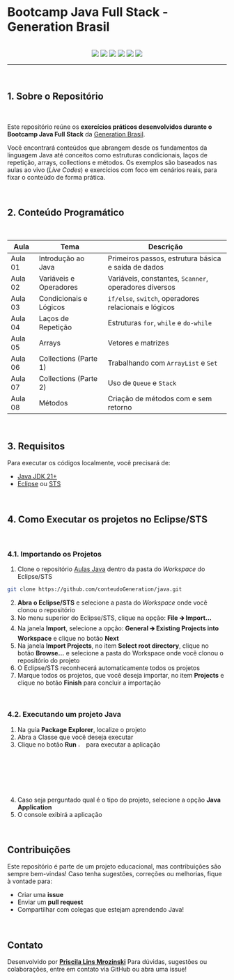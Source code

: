 # Bootcamp Java Full Stack - Generation Brasil

<br />

<div align="center">
  <img src="https://img.shields.io/github/languages/top/conteudoGeneration/java?style=flat-square" />
  <img src="https://img.shields.io/github/repo-size/conteudoGeneration/java?style=flat-square" />
  <img src="https://img.shields.io/github/languages/count/conteudoGeneration/java?style=flat-square" />
  <img src="https://img.shields.io/github/last-commit/conteudoGeneration/java?style=flat-square" />
  <img src="https://img.shields.io/github/issues/conteudoGeneration/java?style=flat-square" />
  <img src="https://img.shields.io/github/issues-pr/conteudoGeneration/java?style=flat-square" />
</div>


------

<br />

## 1. Sobre o Repositório

<br />

Este repositório reúne os **exercícios práticos desenvolvidos durante o Bootcamp Java Full Stack** da [Generation Brasil](https://brazil.generation.org/).

Você encontrará conteúdos que abrangem desde os fundamentos da linguagem Java até conceitos como estruturas condicionais, laços de repetição, arrays, collections e métodos. Os exemplos são baseados nas aulas ao vivo (*Live Codes*) e exercícios com foco em cenários reais, para fixar o conteúdo de forma prática.

<br />

## 2. Conteúdo Programático

<br />

| Aula    | Tema                   | Descrição                                             |
| ------- | ---------------------- | ----------------------------------------------------- |
| Aula 01 | Introdução ao Java     | Primeiros passos, estrutura básica e saída de dados   |
| Aula 02 | Variáveis e Operadores | Variáveis, constantes, `Scanner`, operadores diversos |
| Aula 03 | Condicionais e Lógicos | `if/else`, `switch`, operadores relacionais e lógicos |
| Aula 04 | Laços de Repetição     | Estruturas `for`, `while` e `do-while`                |
| Aula 05 | Arrays                 | Vetores e matrizes                                    |
| Aula 06 | Collections (Parte 1)  | Trabalhando com `ArrayList` e `Set`                   |
| Aula 07 | Collections (Parte 2)  | Uso de `Queue` e `Stack`                              |
| Aula 08 | Métodos                | Criação de métodos com e sem retorno                  |

<br />

## 3. Requisitos

Para executar os códigos localmente, você precisará de:

- [Java JDK 21+](https://www.oracle.com/br/java/technologies/downloads/#jdk21)
- [Eclipse](https://eclipseide.org/) ou [STS](https://spring.io/tools)

<br />

## 4. Como Executar os projetos no Eclipse/STS

<br />

### 4.1. Importando os Projetos

1. Clone o repositório [Aulas Java](https://github.com/conteudoGeneration/aulas_java_t82) dentro da pasta do *Workspace* do Eclipse/STS

```bash
git clone https://github.com/conteudoGeneration/java.git
```

2. **Abra o Eclipse/STS** e selecione a pasta do *Workspace* onde você clonou o repositório
3. No menu superior do Eclipse/STS, clique na opção: **File 🡲 Import...**
4. Na janela **Import**, selecione a opção: **General 🡲 Existing Projects into Workspace** e clique no botão **Next**
5. Na janela **Import Projects**, no item **Select root directory**, clique no botão **Browse...** e selecione a pasta do Workspace onde você clonou o repositório do projeto
6. O Eclipse/STS reconhecerá automaticamente todos os projetos
7. Marque todos os projetos, que você deseja importar, no item **Projects** e clique no botão **Finish** para concluir a importação

<br />

### 4.2. Executando um projeto Java

1. Na guia **Package Explorer**, localize o projeto
2. Abra a Classe que você deseja executar
3. Clique no botão **Run** <img src="https://i.imgur.com/MtBQjUp.png" title="source: imgur.com" width="3%"/> para executar a aplicação
4. Caso seja perguntado qual é o tipo do projeto, selecione a opção **Java Application**
5. O console exibirá a aplicação

<br />

## Contribuições

Este repositório é parte de um projeto educacional, mas contribuições são sempre bem-vindas! Caso tenha sugestões, correções ou melhorias, fique à vontade para:

- Criar uma **issue**
- Enviar um **pull request**
- Compartilhar com colegas que estejam aprendendo Java!

<br />

##  Contato

Desenvolvido por [**Priscila Lins Mrozinski**](https://github.com/PriscilaMrozinski)
Para dúvidas, sugestões ou colaborações, entre em contato via GitHub ou abra uma issue!
